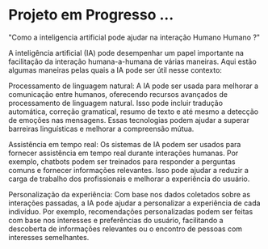 # Projeto em Progresso ...

"Como a inteligencia artificial pode ajudar na interação Humano Humano ?"

A inteligência artificial (IA) pode desempenhar um papel importante na facilitação da interação humana-a-humana de várias maneiras. Aqui estão algumas maneiras pelas quais a IA pode ser útil nesse contexto:

Processamento de linguagem natural: A IA pode ser usada para melhorar a comunicação entre humanos, oferecendo recursos avançados de processamento de linguagem natural. Isso pode incluir tradução automática, correção gramatical, resumo de texto e até mesmo a detecção de emoções nas mensagens. Essas tecnologias podem ajudar a superar barreiras linguísticas e melhorar a compreensão mútua.

Assistência em tempo real: Os sistemas de IA podem ser usados para fornecer assistência em tempo real durante interações humanas. Por exemplo, chatbots podem ser treinados para responder a perguntas comuns e fornecer informações relevantes. Isso pode ajudar a reduzir a carga de trabalho dos profissionais e melhorar a experiência do usuário.

Personalização da experiência: Com base nos dados coletados sobre as interações passadas, a IA pode ajudar a personalizar a experiência de cada indivíduo. Por exemplo, recomendações personalizadas podem ser feitas com base nos interesses e preferências do usuário, facilitando a descoberta de informações relevantes ou o encontro de pessoas com interesses semelhantes.

